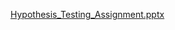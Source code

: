 [Hypothesis_Testing_Assignment.pptx](https://github.com/megh-2/assignment-3-hypothesis-testing/files/13855877/Hypothesis_Testing_Assignment.pptx)
